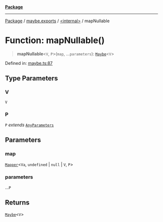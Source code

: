 [**Package**](../../../README.md)

***

[Package](../../../modules.md) / [maybe.exports](../../README.md) / [\<internal\>](../README.md) / mapNullable

# Function: mapNullable()

> **mapNullable**\<`V`, `P`\>(`map`, ...`parameters`): [`Maybe`](../../type-aliases/Maybe.md)\<`V`\>

Defined in: [maybe.ts:87](https://github.com/AlexXanderGrib/monads-io/blob/88cc2f22cfbd8717d7e52da6913dd270216344b1/src/maybe.ts#L87)

## Type Parameters

### V

`V`

### P

`P` *extends* [`AnyParameters`](../../../types/type-aliases/AnyParameters.md)

## Parameters

### map

[`Mapper`](../../../types/type-aliases/Mapper.md)\<`Va`, `undefined` \| `null` \| `V`, `P`\>

### parameters

...`P`

## Returns

[`Maybe`](../../type-aliases/Maybe.md)\<`V`\>
